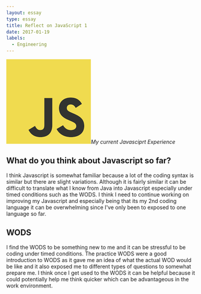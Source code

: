 ```yaml
---
layout: essay
type: essay
title: Reflect on JavaScript 1
date: 2017-01-19
labels:
  - Engineering
---
```


<img class="ui tiny right spaced image" src="../images/javascript.png">*My current Javasciprt Experience*

## What do you think about Javascript so far?

I think Javascript is somewhat familiar because a lot of the coding syntax is similar but there are slight variations. Although it is fairly similar it can be difficult to translate what I know from Java into Javascript especially under timed conditions such as the WODS. I think I need to continue working on improving my Javascript and especially being that its my 2nd coding language it can be overwhelming since I've only been to exposed to one language so far.

## WODS

I find the WODS to be something new to me and it can be stressful to be coding under timed conditions. The practice WODS were a good introduction to WODS as it gave me an idea of what the actual WOD would be like and it also exposed me to different types of questions to somewhat prepare me. I think once I get used to the WODS it can be helpful because it could potentially help me think quicker which can be advantageous in the work environment.
